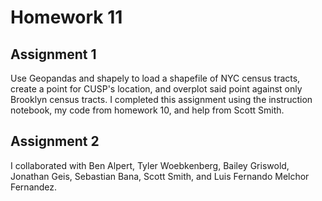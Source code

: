 # Homework 11

## Assignment 1
Use Geopandas and shapely to load a shapefile of NYC census tracts, create a point for CUSP's location, and overplot said point against only Brooklyn census tracts.
I completed this assignment using the instruction notebook, my code from homework 10, and help from Scott Smith.

## Assignment 2
I collaborated with Ben Alpert, Tyler Woebkenberg, Bailey Griswold, Jonathan Geis, Sebastian Bana, Scott Smith, and Luis Fernando Melchor Fernandez.